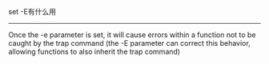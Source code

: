 set -E有什么用


<hr>

Once the -e parameter is set, it will cause errors within a function not to be caught by the trap command (the -E parameter can correct this behavior, allowing functions to also inherit the trap command)